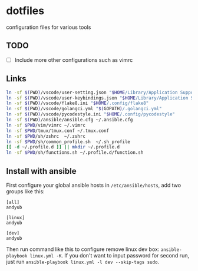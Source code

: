 # dotfiles
configuration files for various tools

## TODO

- [ ] Include more other configurations such as vimrc

## Links

```sh
ln -sf $(PWD)/vscode/user-setting.json "$HOME/Library/Application Support/Code/User/settings.json"
ln -sf $(PWD)/vscode/user-keybindings.json "$HOME/Library/Application Support/Code/User/keybindings.json"
ln -sf $(PWD)/vscode/flake8.ini "$HOME/.config/flake8"
ln -sf $(PWD)/vscode/golangci.yml "$(GOPATH)/.golangci.yml"
ln -sf $(PWD)/vscode/pycodestyle.ini "$HOME/.config/pycodestyle"
ln -sf $(PWD)/ansible/ansible.cfg ~/.ansible.cfg
ln -sf $PWD/vim/vimrc ~/.vimrc
ln -sf $PWD/tmux/tmux.conf ~/.tmux.conf
ln -sf $PWD/sh/zshrc  ~/.zshrc
ln -sf $PWD/sh/common_profile.sh  ~/.sh_profile
[[ -d ~/.profile.d ]] || mkdir ~/.profile.d
ln -sf $PWD/sh/functions.sh ~/.profile.d/function.sh
```

## Install with ansible

First configure your global ansible hosts in `/etc/ansible/hosts`, add two groups like this:

```inf
[all]
andyub

[linux]
andyub

[dev]
andyub
```

Then run command like this to configure remove linux dev box: `ansible-playbook linux.yml -K`.
If you don't want to input password for second run, just run `ansible-playbook linux.yml -l dev --skip-tags sudo`.
